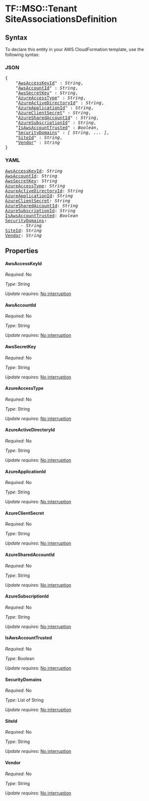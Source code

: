 # TF::MSO::Tenant SiteAssociationsDefinition

## Syntax

To declare this entity in your AWS CloudFormation template, use the following syntax:

### JSON

<pre>
{
    "<a href="#awsaccesskeyid" title="AwsAccessKeyId">AwsAccessKeyId</a>" : <i>String</i>,
    "<a href="#awsaccountid" title="AwsAccountId">AwsAccountId</a>" : <i>String</i>,
    "<a href="#awssecretkey" title="AwsSecretKey">AwsSecretKey</a>" : <i>String</i>,
    "<a href="#azureaccesstype" title="AzureAccessType">AzureAccessType</a>" : <i>String</i>,
    "<a href="#azureactivedirectoryid" title="AzureActiveDirectoryId">AzureActiveDirectoryId</a>" : <i>String</i>,
    "<a href="#azureapplicationid" title="AzureApplicationId">AzureApplicationId</a>" : <i>String</i>,
    "<a href="#azureclientsecret" title="AzureClientSecret">AzureClientSecret</a>" : <i>String</i>,
    "<a href="#azuresharedaccountid" title="AzureSharedAccountId">AzureSharedAccountId</a>" : <i>String</i>,
    "<a href="#azuresubscriptionid" title="AzureSubscriptionId">AzureSubscriptionId</a>" : <i>String</i>,
    "<a href="#isawsaccounttrusted" title="IsAwsAccountTrusted">IsAwsAccountTrusted</a>" : <i>Boolean</i>,
    "<a href="#securitydomains" title="SecurityDomains">SecurityDomains</a>" : <i>[ String, ... ]</i>,
    "<a href="#siteid" title="SiteId">SiteId</a>" : <i>String</i>,
    "<a href="#vendor" title="Vendor">Vendor</a>" : <i>String</i>
}
</pre>

### YAML

<pre>
<a href="#awsaccesskeyid" title="AwsAccessKeyId">AwsAccessKeyId</a>: <i>String</i>
<a href="#awsaccountid" title="AwsAccountId">AwsAccountId</a>: <i>String</i>
<a href="#awssecretkey" title="AwsSecretKey">AwsSecretKey</a>: <i>String</i>
<a href="#azureaccesstype" title="AzureAccessType">AzureAccessType</a>: <i>String</i>
<a href="#azureactivedirectoryid" title="AzureActiveDirectoryId">AzureActiveDirectoryId</a>: <i>String</i>
<a href="#azureapplicationid" title="AzureApplicationId">AzureApplicationId</a>: <i>String</i>
<a href="#azureclientsecret" title="AzureClientSecret">AzureClientSecret</a>: <i>String</i>
<a href="#azuresharedaccountid" title="AzureSharedAccountId">AzureSharedAccountId</a>: <i>String</i>
<a href="#azuresubscriptionid" title="AzureSubscriptionId">AzureSubscriptionId</a>: <i>String</i>
<a href="#isawsaccounttrusted" title="IsAwsAccountTrusted">IsAwsAccountTrusted</a>: <i>Boolean</i>
<a href="#securitydomains" title="SecurityDomains">SecurityDomains</a>: <i>
      - String</i>
<a href="#siteid" title="SiteId">SiteId</a>: <i>String</i>
<a href="#vendor" title="Vendor">Vendor</a>: <i>String</i>
</pre>

## Properties

#### AwsAccessKeyId

_Required_: No

_Type_: String

_Update requires_: [No interruption](https://docs.aws.amazon.com/AWSCloudFormation/latest/UserGuide/using-cfn-updating-stacks-update-behaviors.html#update-no-interrupt)

#### AwsAccountId

_Required_: No

_Type_: String

_Update requires_: [No interruption](https://docs.aws.amazon.com/AWSCloudFormation/latest/UserGuide/using-cfn-updating-stacks-update-behaviors.html#update-no-interrupt)

#### AwsSecretKey

_Required_: No

_Type_: String

_Update requires_: [No interruption](https://docs.aws.amazon.com/AWSCloudFormation/latest/UserGuide/using-cfn-updating-stacks-update-behaviors.html#update-no-interrupt)

#### AzureAccessType

_Required_: No

_Type_: String

_Update requires_: [No interruption](https://docs.aws.amazon.com/AWSCloudFormation/latest/UserGuide/using-cfn-updating-stacks-update-behaviors.html#update-no-interrupt)

#### AzureActiveDirectoryId

_Required_: No

_Type_: String

_Update requires_: [No interruption](https://docs.aws.amazon.com/AWSCloudFormation/latest/UserGuide/using-cfn-updating-stacks-update-behaviors.html#update-no-interrupt)

#### AzureApplicationId

_Required_: No

_Type_: String

_Update requires_: [No interruption](https://docs.aws.amazon.com/AWSCloudFormation/latest/UserGuide/using-cfn-updating-stacks-update-behaviors.html#update-no-interrupt)

#### AzureClientSecret

_Required_: No

_Type_: String

_Update requires_: [No interruption](https://docs.aws.amazon.com/AWSCloudFormation/latest/UserGuide/using-cfn-updating-stacks-update-behaviors.html#update-no-interrupt)

#### AzureSharedAccountId

_Required_: No

_Type_: String

_Update requires_: [No interruption](https://docs.aws.amazon.com/AWSCloudFormation/latest/UserGuide/using-cfn-updating-stacks-update-behaviors.html#update-no-interrupt)

#### AzureSubscriptionId

_Required_: No

_Type_: String

_Update requires_: [No interruption](https://docs.aws.amazon.com/AWSCloudFormation/latest/UserGuide/using-cfn-updating-stacks-update-behaviors.html#update-no-interrupt)

#### IsAwsAccountTrusted

_Required_: No

_Type_: Boolean

_Update requires_: [No interruption](https://docs.aws.amazon.com/AWSCloudFormation/latest/UserGuide/using-cfn-updating-stacks-update-behaviors.html#update-no-interrupt)

#### SecurityDomains

_Required_: No

_Type_: List of String

_Update requires_: [No interruption](https://docs.aws.amazon.com/AWSCloudFormation/latest/UserGuide/using-cfn-updating-stacks-update-behaviors.html#update-no-interrupt)

#### SiteId

_Required_: No

_Type_: String

_Update requires_: [No interruption](https://docs.aws.amazon.com/AWSCloudFormation/latest/UserGuide/using-cfn-updating-stacks-update-behaviors.html#update-no-interrupt)

#### Vendor

_Required_: No

_Type_: String

_Update requires_: [No interruption](https://docs.aws.amazon.com/AWSCloudFormation/latest/UserGuide/using-cfn-updating-stacks-update-behaviors.html#update-no-interrupt)

